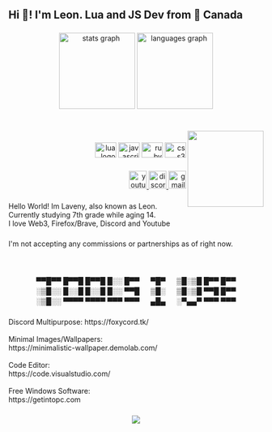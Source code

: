 <h2 align="left">Hi 👋! I'm Leon. Lua and JS Dev from 🍁 Canada</h2>

###

<div align="center">
  <img src="https://github-readme-stats.vercel.app/api?hide_title=false&hide_rank=false&show_icons=true&include_all_commits=true&count_private=true&disable_animations=false&theme=dracula&locale=en&hide_border=false&username=LeonFinnaCrazy" height="150" alt="stats graph"  />
  <img src="https://github-readme-stats.vercel.app/api/top-langs?locale=en&hide_title=false&layout=compact&card_width=320&langs_count=5&theme=dracula&hide_border=false&username=LeonFinnaCrazy" height="150" alt="languages graph"  />
</div>

###

<br clear="both">

<img align="right" height="150" src="https://iili.io/yIAnaa.jpg"  />

###

<div align="right">
  <img src="https://cdn.jsdelivr.net/gh/devicons/devicon/icons/lua/lua-plain-wordmark.svg" height="30" width="42" alt="lua logo"  />
  <img src="https://cdn.jsdelivr.net/gh/devicons/devicon/icons/javascript/javascript-original.svg" height="30" width="42" alt="javascript logo"  />
  <img src="https://cdn.jsdelivr.net/gh/devicons/devicon/icons/ruby/ruby-plain-wordmark.svg" height="30" width="42" alt="ruby logo"  />
  <img src="https://cdn.jsdelivr.net/gh/devicons/devicon/icons/css3/css3-original.svg" height="30" width="42" alt="css3 logo"  />
</div>

###

<div align="right">
  <a href="youtube.com/@heyitzleon" target="_blank">
    <img src="https://img.shields.io/static/v1?message=Youtube&logo=youtube&label=&color=FF0000&logoColor=white&labelColor=&style=for-the-badge" height="35" alt="youtube logo"  />
  </a>
  <a href="https://discord.io/kazaliner" target="_blank">
    <img src="https://img.shields.io/static/v1?message=Discord&logo=discord&label=&color=7289DA&logoColor=white&labelColor=&style=for-the-badge" height="35" alt="discord logo"  />
  </a>
  <a href="justleonchill@gmail.com" target="_blank">
    <img src="https://img.shields.io/static/v1?message=Gmail&logo=gmail&label=&color=D14836&logoColor=white&labelColor=&style=for-the-badge" height="35" alt="gmail logo"  />
  </a>
</div>

###

<p align="left">Hello World! Im Laveny, also known as Leon. Currently studying 7th grade while aging 14.  <br>I love Web3, Firefox/Brave, Discord and Youtube</p>

###

<p align="left">I'm not accepting any commissions or partnerships as of right now.</p>

###

<br clear="both">

<p align="center">▀▀█▀▀ █▀▀█ █▀▀█ █░░ █▀▀ 　 ▀█▀ 　 ▒█░▒█ █▀▀ █▀▀ <br>░▒█░░ █░░█ █░░█ █░░ ▀▀█ 　 ▒█░ 　 ▒█░▒█ ▀▀█ █▀▀ <br>░▒█░░ ▀▀▀▀ ▀▀▀▀ ▀▀▀ ▀▀▀ 　 ▄█▄ 　 ░▀▄▄▀ ▀▀▀ ▀▀▀</p>

###

<p align="left">Discord Multipurpose: https://foxycord.tk/<br><br>Minimal Images/Wallpapers:<br>https://minimalistic-wallpaper.demolab.com/<br><br>Code Editor:<br>https://code.visualstudio.com/<br><br>Free Windows Software:<br>https://getintopc.com</p>

###

<div align="center">
  <img src="https://visitor-badge.laobi.icu/badge?page_id=LavenyGithub.LavenyGithub&right_color=indianred&left_text=People who found my profile"  />
</div>

###
